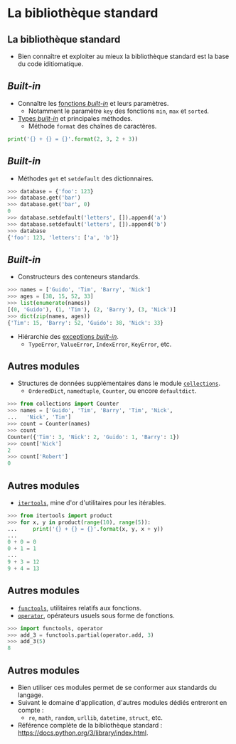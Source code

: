 # La bibliothèque standard

## La bibliothèque standard

* Bien connaître et exploiter au mieux la bibliothèque standard est la base du code iditiomatique.

## *Built-in*

* Connaître les [fonctions *built-in*](https://docs.python.org/3/library/functions.html) et leurs paramètres.
    * Notamment le paramètre `key` des fonctions `min`, `max` et `sorted`.
* [Types *built-in*](https://docs.python.org/3/library/stdtypes.html) et principales méthodes.
    * Méthode `format` des chaînes de caractères.

```python
print('{} + {} = {}'.format(2, 3, 2 + 3))
```

## *Built-in*

* Méthodes `get` et `setdefault` des dictionnaires.

```python
>>> database = {'foo': 123}
>>> database.get('bar')
>>> database.get('bar', 0)
0
>>> database.setdefault('letters', []).append('a')
>>> database.setdefault('letters', []).append('b')
>>> database
{'foo': 123, 'letters': ['a', 'b']}
```

## *Built-in*

* Constructeurs des conteneurs standards.

```python
>>> names = ['Guido', 'Tim', 'Barry', 'Nick']
>>> ages = [38, 15, 52, 33]
>>> list(enumerate(names))
[(0, 'Guido'), (1, 'Tim'), (2, 'Barry'), (3, 'Nick')]
>>> dict(zip(names, ages))
{'Tim': 15, 'Barry': 52, 'Guido': 38, 'Nick': 33}
```

* Hiérarchie des [exceptions *built-in*](https://docs.python.org/3/library/exceptions.html).
    * `TypeError`, `ValueError`, `IndexError`, `KeyError`, etc.

## Autres modules

* Structures de données supplémentaires dans le module [`collections`](https://docs.python.org/3/library/collections.html).
    * `OrderedDict`, `namedtuple`, `Counter`, ou encore `defaultdict`.

```python
>>> from collections import Counter
>>> names = ['Guido', 'Tim', 'Barry', 'Tim', 'Nick',
...   'Nick', 'Tim']
>>> count = Counter(names)
>>> count
Counter({'Tim': 3, 'Nick': 2, 'Guido': 1, 'Barry': 1})
>>> count['Nick']
2
>>> count['Robert']
0
```

## Autres modules

* [`itertools`](https://docs.python.org/3/library/itertools.html), mine d'or d'utilitaires pour les itérables.

```python
>>> from itertools import product
>>> for x, y in product(range(10), range(5)):
...     print('{} + {} = {}'.format(x, y, x + y))
...
0 + 0 = 0
0 + 1 = 1
...
9 + 3 = 12
9 + 4 = 13
```

## Autres modules

* [`functools`](https://docs.python.org/3/library/functools.html), utilitaires relatifs aux fonctions.
* [`operator`](https://docs.python.org/3/library/operator.html), opérateurs usuels sous forme de fonctions.

```python
>>> import functools, operator
>>> add_3 = functools.partial(operator.add, 3)
>>> add_3(5)
8
```

## Autres modules

* Bien utiliser ces modules permet de se conformer aux standards du langage.
* Suivant le domaine d'application, d'autres modules dédiés entreront en compte :
    * `re`, `math`, `random`, `urllib`, `datetime`, `struct`, etc.
* Référence complète de la bibliothèque standard : <https://docs.python.org/3/library/index.html>.
